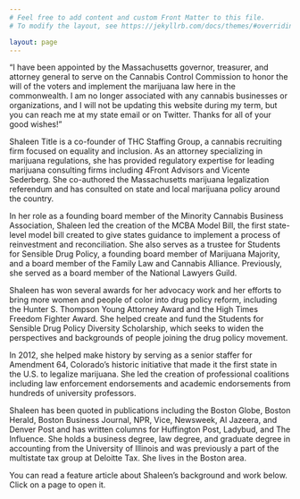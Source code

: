 ```yaml
---
# Feel free to add content and custom Front Matter to this file.
# To modify the layout, see https://jekyllrb.com/docs/themes/#overriding-theme-defaults

layout: page
---
```

<div class="home__intro">
<div class="home__avatar"></div>
<p>“I have been appointed by the Massachusetts governor, treasurer, and attorney general to serve on the Cannabis Control Commission to honor the will of the voters and implement the marijuana law here in the commonwealth. I  am no longer associated with any cannabis businesses or organizations, and I will not be updating this website during my term, but you can reach me at my state email or on Twitter. Thanks for all of your good wishes!”</p>
</div>
Shaleen Title is a co-founder of THC Staffing Group, a cannabis recruiting firm focused on equality and inclusion. As an attorney specializing in marijuana regulations, she has provided regulatory expertise for leading marijuana consulting firms including 4Front Advisors and Vicente Sederberg. She co-authored the Massachusetts marijuana legalization referendum and has consulted on state and local marijuana policy around the country. 

In her role as a founding board member of the Minority Cannabis Business Association, Shaleen led the creation of the MCBA Model Bill, the first state-level model bill created to give states guidance to implement a process of reinvestment and reconciliation. She also serves as a trustee for Students for Sensible Drug Policy, a founding board member of Marijuana Majority, and a board member of the Family Law and Cannabis Alliance. Previously, she served as a board member of the National Lawyers Guild.

Shaleen has won several awards for her advocacy work and her efforts to bring more women and people of color into drug policy reform, including the Hunter S. Thompson Young Attorney Award and the High Times Freedom Fighter Award. She helped create and fund the Students for Sensible Drug Policy Diversity Scholarship, which seeks to widen the perspectives and backgrounds of people joining the drug policy movement. 

In 2012, she helped make history by serving as a senior staffer for Amendment 64, Colorado’s historic initiative that made it the first state in the U.S. to legalize marijuana. She led the creation of professional coalitions including law enforcement endorsements and academic endorsements from hundreds of university professors.

Shaleen has been quoted in publications including the Boston Globe, Boston Herald, Boston Business Journal,  NPR, Vice, Newsweek, Al Jazeera, and Denver Post and has written columns for Huffington Post, Ladybud, and The Influence. She holds a business degree, law degree, and graduate degree in accounting from the University of Illinois and was previously a part of the multistate tax group at Deloitte Tax. She lives in the Boston area. 

You can read a feature article about Shaleen’s background and work below. Click on a page to open it.